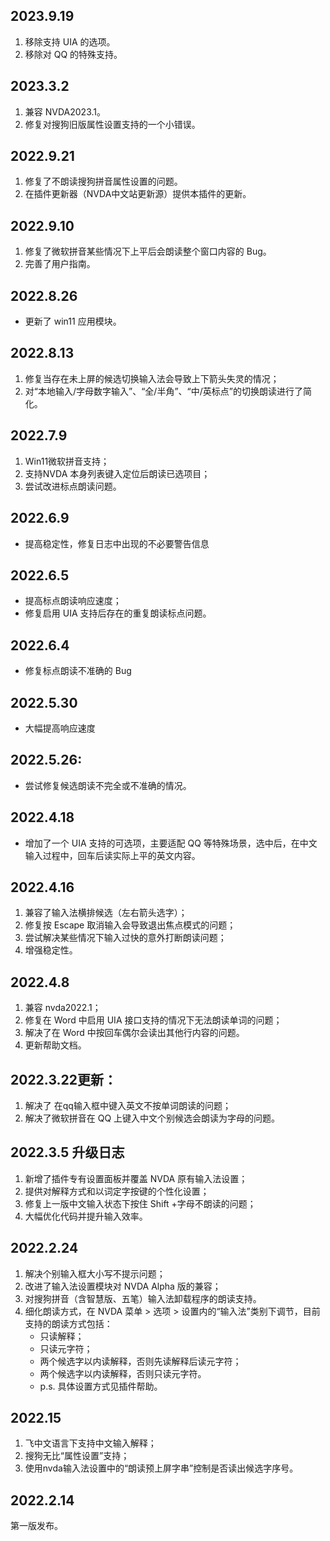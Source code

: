 ## 2023.9.19
1. 移除支持 UIA 的选项。
2. 移除对 QQ 的特殊支持。

## 2023.3.2
1. 兼容 NVDA2023.1。
2. 修复对搜狗旧版属性设置支持的一个小错误。

## 2022.9.21
1. 修复了不朗读搜狗拼音属性设置的问题。
2. 在插件更新器（NVDA中文站更新源）提供本插件的更新。

## 2022.9.10
1. 修复了微软拼音某些情况下上平后会朗读整个窗口内容的 Bug。
2. 完善了用户指南。

## 2022.8.26
- 更新了 win11 应用模块。

## 2022.8.13
1. 修复当存在未上屏的候选切换输入法会导致上下箭头失灵的情况；
2. 对“本地输入/字母数字输入”、“全/半角”、“中/英标点”的切换朗读进行了简化。

## 2022.7.9
1. Win11微软拼音支持；
2. 支持NVDA 本身列表键入定位后朗读已选项目；
3. 尝试改进标点朗读问题。

## 2022.6.9
- 提高稳定性，修复日志中出现的不必要警告信息

## 2022.6.5
- 提高标点朗读响应速度；
- 修复启用 UIA  支持后存在的重复朗读标点问题。


## 2022.6.4
- 修复标点朗读不准确的 Bug

## 2022.5.30
- 大幅提高响应速度

## 2022.5.26:
- 尝试修复候选朗读不完全或不准确的情况。

## 2022.4.18
- 增加了一个 UIA 支持的可选项，主要适配 QQ 等特殊场景，选中后，在中文输入过程中，回车后读实际上平的英文内容。

## 2022.4.16
 1. 兼容了输入法横排候选（左右箭头选字）；
2. 修复按 Escape 取消输入会导致退出焦点模式的问题；
3. 尝试解决某些情况下输入过快的意外打断朗读问题；
4. 增强稳定性。

## 2022.4.8
 1. 兼容 nvda2022.1；
2. 修复在 Word 中启用 UIA 接口支持的情况下无法朗读单词的问题；
3. 解决了在 Word 中按回车偶尔会读出其他行内容的问题。
4. 更新帮助文档。

##  2022.3.22更新：
1. 解决了 在qq输入框中键入英文不按单词朗读的问题；
2. 解决了微软拼音在 QQ 上键入中文个别候选会朗读为字母的问题。

##  2022.3.5 升级日志
1. 新增了插件专有设置面板并覆盖 NVDA 原有输入法设置；
2. 提供对解释方式和以词定字按键的个性化设置；
3. 修复上一版中文输入状态下按住 Shift +字母不朗读的问题；
4. 大幅优化代码并提升输入效率。

##  2022.2.24
1. 解决个别输入框大小写不提示问题；
2. 改进了输入法设置模块对 NVDA Alpha 版的兼容；
3. 对搜狗拼音（含智慧版、五笔）输入法卸载程序的朗读支持。
4. 细化朗读方式，在 NVDA 菜单 > 选项 > 设置内的“输入法”类别下调节，目前支持的朗读方式包括：
    - 只读解释；
    - 只读元字符；
    - 两个候选字以内读解释，否则先读解释后读元字符；
    - 两个候选字以内读解释，否则只读元字符。
    - p.s. 具体设置方式见插件帮助。


## 2022.15
 1. 飞中文语言下支持中文输入解释；
2. 搜狗无比“属性设置”支持；
3. 使用nvda输入法设置中的“朗读预上屏字串”控制是否读出候选字序号。


## 2022.2.14
第一版发布。
